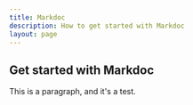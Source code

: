 ```yaml
---
title: Markdoc
description: How to get started with Markdoc
layout: page
---
```


## Get started with Markdoc

This is a paragraph, and it's a test.